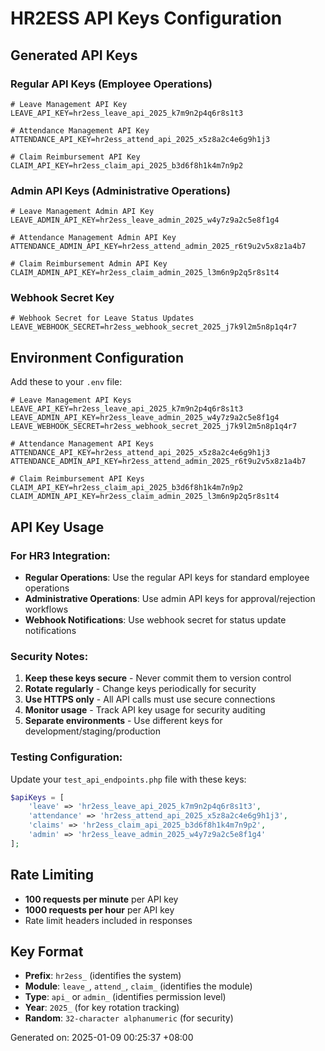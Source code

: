 # HR2ESS API Keys Configuration

## Generated API Keys

### Regular API Keys (Employee Operations)
```env
# Leave Management API Key
LEAVE_API_KEY=hr2ess_leave_api_2025_k7m9n2p4q6r8s1t3

# Attendance Management API Key  
ATTENDANCE_API_KEY=hr2ess_attend_api_2025_x5z8a2c4e6g9h1j3

# Claim Reimbursement API Key
CLAIM_API_KEY=hr2ess_claim_api_2025_b3d6f8h1k4m7n9p2
```

### Admin API Keys (Administrative Operations)
```env
# Leave Management Admin API Key
LEAVE_ADMIN_API_KEY=hr2ess_leave_admin_2025_w4y7z9a2c5e8f1g4

# Attendance Management Admin API Key
ATTENDANCE_ADMIN_API_KEY=hr2ess_attend_admin_2025_r6t9u2v5x8z1a4b7

# Claim Reimbursement Admin API Key
CLAIM_ADMIN_API_KEY=hr2ess_claim_admin_2025_l3m6n9p2q5r8s1t4
```

### Webhook Secret Key
```env
# Webhook Secret for Leave Status Updates
LEAVE_WEBHOOK_SECRET=hr2ess_webhook_secret_2025_j7k9l2m5n8p1q4r7
```

## Environment Configuration

Add these to your `.env` file:

```env
# Leave Management API Keys
LEAVE_API_KEY=hr2ess_leave_api_2025_k7m9n2p4q6r8s1t3
LEAVE_ADMIN_API_KEY=hr2ess_leave_admin_2025_w4y7z9a2c5e8f1g4
LEAVE_WEBHOOK_SECRET=hr2ess_webhook_secret_2025_j7k9l2m5n8p1q4r7

# Attendance Management API Keys  
ATTENDANCE_API_KEY=hr2ess_attend_api_2025_x5z8a2c4e6g9h1j3
ATTENDANCE_ADMIN_API_KEY=hr2ess_attend_admin_2025_r6t9u2v5x8z1a4b7

# Claim Reimbursement API Keys
CLAIM_API_KEY=hr2ess_claim_api_2025_b3d6f8h1k4m7n9p2
CLAIM_ADMIN_API_KEY=hr2ess_claim_admin_2025_l3m6n9p2q5r8s1t4
```

## API Key Usage

### For HR3 Integration:
- **Regular Operations**: Use the regular API keys for standard employee operations
- **Administrative Operations**: Use admin API keys for approval/rejection workflows
- **Webhook Notifications**: Use webhook secret for status update notifications

### Security Notes:
1. **Keep these keys secure** - Never commit them to version control
2. **Rotate regularly** - Change keys periodically for security
3. **Use HTTPS only** - All API calls must use secure connections
4. **Monitor usage** - Track API key usage for security auditing
5. **Separate environments** - Use different keys for development/staging/production

### Testing Configuration:
Update your `test_api_endpoints.php` file with these keys:

```php
$apiKeys = [
    'leave' => 'hr2ess_leave_api_2025_k7m9n2p4q6r8s1t3',
    'attendance' => 'hr2ess_attend_api_2025_x5z8a2c4e6g9h1j3', 
    'claims' => 'hr2ess_claim_api_2025_b3d6f8h1k4m7n9p2',
    'admin' => 'hr2ess_leave_admin_2025_w4y7z9a2c5e8f1g4'
];
```

## Rate Limiting
- **100 requests per minute** per API key
- **1000 requests per hour** per API key
- Rate limit headers included in responses

## Key Format
- **Prefix**: `hr2ess_` (identifies the system)
- **Module**: `leave_`, `attend_`, `claim_` (identifies the module)
- **Type**: `api_` or `admin_` (identifies permission level)
- **Year**: `2025_` (for key rotation tracking)
- **Random**: `32-character alphanumeric` (for security)

Generated on: 2025-01-09 00:25:37 +08:00
